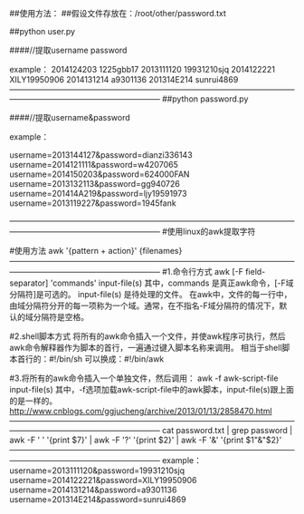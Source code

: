 ##使用方法：
##假设文件存放在：/root/other/password.txt

##python user.py 

####//提取username password

example：
2014124203	1225gbb17
2013111120	19931210sjq
2014122221	XILY19950906
2014131214	a9301136
201314E214	sunrui4869
———————————————————————————————————————————————————————
##python password.py

####//提取username&password

example：

username=2013144127&password=dianzi336143
username=2014121111&password=w4207065
username=2014150203&password=624000FAN
username=2013132113&password=gg940726
username=201414A219&password=ljy19591973
username=2013119227&password=1945fank

——————————————————————————————————————————————————————— 
#使用linux的awk提取字符

#使用方法
awk '{pattern + action}' {filenames}
——————————————————————————————————————————————————————— 
#1.命令行方式
awk [-F  field-separator]  'commands'  input-file(s)
其中，commands 是真正awk命令，[-F域分隔符]是可选的。 input-file(s) 是待处理的文件。
在awk中，文件的每一行中，由域分隔符分开的每一项称为一个域。通常，在不指名-F域分隔符的情况下，默认的域分隔符是空格。

#2.shell脚本方式
将所有的awk命令插入一个文件，并使awk程序可执行，然后awk命令解释器作为脚本的首行，一遍通过键入脚本名称来调用。
相当于shell脚本首行的：#!/bin/sh
可以换成：#!/bin/awk

#3.将所有的awk命令插入一个单独文件，然后调用：
awk -f awk-script-file input-file(s)
其中，-f选项加载awk-script-file中的awk脚本，input-file(s)跟上面的是一样的。
http://www.cnblogs.com/ggjucheng/archive/2013/01/13/2858470.html
——————————————————————————————————————————————————————— 
cat password.txt | grep password | awk -F ' ' '{print $7}' | awk -F '?' '{print $2}' | awk -F '&' '{print $1"&"$2}' 
——————————————————————————————————————————————————————— 
example：
username=2013111120&password=19931210sjq
username=2014122221&password=XILY19950906
username=2014131214&password=a9301136
username=201314E214&password=sunrui4869
